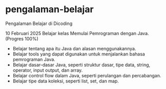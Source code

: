 # pengalaman-belajar
Pengalaman Belajar di Dicoding

10 Februari 2025
Belajar kelas Memulai Pemrograman dengan Java. (Progres 100%)
* Belajar tentang apa itu Java dan alasan menggunakannya.
* Belajar tools yang dapat digunakan untuk menjalankan bahasa pemrograman Java.
* Belajar dasar-dasar Java, seperti struktur dasar, tipe data, string, operator, input output, dan array.
* Belajar control flow dalam Java, seperti perulangan dan percabangan.
* Belajar tipe data koleksi, seperti list, set, dan map.
